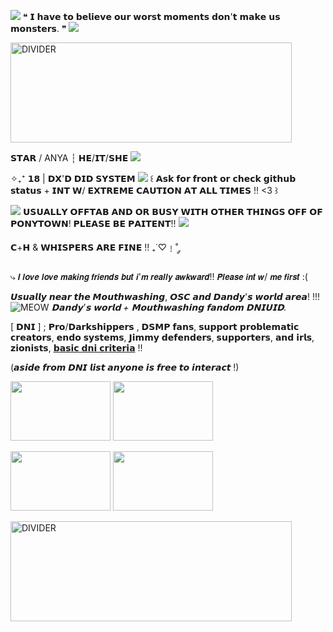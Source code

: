 ![](https://64.media.tumblr.com/cb47d64a75351de26653e2f089473383/b572a179094d603f-60/s75x75_c1/bde403e8089e0c0990fbcdff9e22470d225fdcce.gifv) ❝ 𝗜 𝗵𝗮𝘃𝗲 𝘁𝗼 𝗯𝗲𝗹𝗶𝗲𝘃𝗲 𝗼𝘂𝗿 𝘄𝗼𝗿𝘀𝘁 𝗺𝗼𝗺𝗲𝗻𝘁𝘀 𝗱𝗼𝗻'𝘁 𝗺𝗮𝗸𝗲 𝘂𝘀 𝗺𝗼𝗻𝘀𝘁𝗲𝗿𝘀. ❞ ![](https://64.media.tumblr.com/92fd18009bd13476af3092e52f19a89c/b572a179094d603f-ff/s75x75_c1/c966e7f09da117c19b82e763d57a25d7d3d86349.gifv)

 <img src="https://64.media.tumblr.com/e87b58cd969281774a08d2b09831f330/254bdc499010e0ec-16/s540x810/277e5b5247d325d4b7a563775224d7f30f9c692a.gifv" alt="DIVIDER" width="450" height="160">

𝗦𝗧𝗔𝗥 / ANYA ┆ 𝗛𝗘/𝗜𝗧/𝗦𝗛𝗘 ![](https://64.media.tumblr.com/d6d10db160915a43250f36b3f502b7d2/a37b066fbd53f8a4-6e/s75x75_c1/b287aaf6bafec60532da8e448ab896c6bcea09f2.gifv)

 ✧₊⁺ 𝟭𝟴 | 𝗗𝗫'𝗗 𝗗𝗜𝗗 𝗦𝗬𝗦𝗧𝗘𝗠 ![](https://64.media.tumblr.com/41999894423d101c6c259f98d9026479/af5d09d7c42bd261-10/s75x75_c1/784bc83a253ef7c95ed78ee66bd38876ce588969.gifv) ꒰ 𝗔𝘀𝗸 𝗳𝗼𝗿 𝗳𝗿𝗼𝗻𝘁 𝗼𝗿 𝗰𝗵𝗲𝗰𝗸 𝗴𝗶𝘁𝗵𝘂𝗯 𝘀𝘁𝗮𝘁𝘂𝘀 + 𝗜𝗡𝗧 𝗪/ 𝗘𝗫𝗧𝗥𝗘𝗠𝗘 𝗖𝗔𝗨𝗧𝗜𝗢𝗡 𝗔𝗧 𝗔𝗟𝗟 𝗧𝗜𝗠𝗘𝗦 !! <3 ꒱ 
 
![](https://64.media.tumblr.com/a8e75989fb17d180a080d6821b832853/d1bd9a001994ae40-09/s75x75_c1/5b77773025e51c621b41b65fd28bd4241298452a.gifv) 𝗨𝗦𝗨𝗔𝗟𝗟𝗬 𝗢𝗙𝗙𝗧𝗔𝗕 𝗔𝗡𝗗 𝗢𝗥 𝗕𝗨𝗦𝗬 𝗪𝗜𝗧𝗛 𝗢𝗧𝗛𝗘𝗥 𝗧𝗛𝗜𝗡𝗚𝗦 𝗢𝗙𝗙 𝗢𝗙 𝗣𝗢𝗡𝗬𝗧𝗢𝗪𝗡! 𝗣𝗟𝗘𝗔𝗦𝗘 𝗕𝗘 𝗣𝗔𝗜𝗧𝗘𝗡𝗧!! ![](https://64.media.tumblr.com/e5f29d2e5b1d4dc32a54bafdeb583d1e/2c0bb3b83ae22ac8-c8/s75x75_c1/1e93888dd3522ed97c6e6884834a3a3d7b2dd8f9.gifv)


𝗖+𝗛 & 𝗪𝗛𝗜𝗦𝗣𝗘𝗥𝗦 𝗔𝗥𝗘 𝗙𝗜𝗡𝗘 !! ₊˙♡﹗˚ ༘ 

⤷  𝙄 𝙡𝙤𝙫𝙚 𝙡𝙤𝙫𝙚 𝙢𝙖𝙠𝙞𝙣𝙜 𝙛𝙧𝙞𝙚𝙣𝙙𝙨 𝙗𝙪𝙩 𝙞'𝙢 𝙧𝙚𝙖𝙡𝙡𝙮 𝙖𝙬𝙠𝙬𝙖𝙧𝙙!!
𝙋𝙡𝙚𝙖𝙨𝙚 𝙞𝙣𝙩 𝙬/ 𝙢𝙚 𝙛𝙞𝙧𝙨𝙩 :(

 𝙐𝙨𝙪𝙖𝙡𝙡𝙮 𝙣𝙚𝙖𝙧 𝙩𝙝𝙚 𝙈𝙤𝙪𝙩𝙝𝙬𝙖𝙨𝙝𝙞𝙣𝙜, 𝙊𝙎𝘾 𝙖𝙣𝙙 𝘿𝙖𝙣𝙙𝙮'𝙨 𝙬𝙤𝙧𝙡𝙙 𝙖𝙧𝙚𝙖! !!! ![MEOW](https://64.media.tumblr.com/c08c7f94f8bee08a43799d2e5f2a2334/b572a179094d603f-07/s75x75_c1/4e304adaec42ad8382d54b2a89df1a4757c6caa4.gifv)
 *𝗗𝗮𝗻𝗱𝘆'𝘀 𝘄𝗼𝗿𝗹𝗱 + 𝗠𝗼𝘂𝘁𝗵𝘄𝗮𝘀𝗵𝗶𝗻𝗴 𝗳𝗮𝗻𝗱𝗼𝗺 𝗗𝗡𝗜𝗨𝗜𝗗.*


[ 𝗗𝗡𝗜 ] ; 𝗣𝗿𝗼/𝗗𝗮𝗿𝗸𝘀𝗵𝗶𝗽𝗽𝗲𝗿𝘀 , 𝗗𝗦𝗠𝗣 𝗳𝗮𝗻𝘀, 𝘀𝘂𝗽𝗽𝗼𝗿𝘁 𝗽𝗿𝗼𝗯𝗹𝗲𝗺𝗮𝘁𝗶𝗰 𝗰𝗿𝗲𝗮𝘁𝗼𝗿𝘀, 𝗲𝗻𝗱𝗼 𝘀𝘆𝘀𝘁𝗲𝗺𝘀, 𝗝𝗶𝗺𝗺𝘆 𝗱𝗲𝗳𝗲𝗻𝗱𝗲𝗿𝘀, 𝘀𝘂𝗽𝗽𝗼𝗿𝘁𝗲𝗿𝘀, 𝗮𝗻𝗱 𝗶𝗿𝗹𝘀, 𝘇𝗶𝗼𝗻𝗶𝘀𝘁𝘀, [𝗯𝗮𝘀𝗶𝗰 𝗱𝗻𝗶 𝗰𝗿𝗶𝘁𝗲𝗿𝗶𝗮](https://rentry.co/dnfifreaks) !!

(𝙖𝙨𝙞𝙙𝙚 𝙛𝙧𝙤𝙢 𝘿𝙉𝙄 𝙡𝙞𝙨𝙩 𝙖𝙣𝙮𝙤𝙣𝙚 𝙞𝙨 𝙛𝙧𝙚𝙚 𝙩𝙤 𝙞𝙣𝙩𝙚𝙧𝙖𝙘𝙩 !)

<img src="https://64.media.tumblr.com/6fa929581e38aded4d69d09c529ff121/e102683c853ef8d0-e0/s100x200/6b2dacdb863d7e54f18df7014885d6ff11f21a1f.gifv" width="160" height="95"> <img src="https://64.media.tumblr.com/c5d21680b1ab453c3b6c814a6a7e2e8b/c56ebf55b06de9aa-d0/s100x200/c032e3d64c4a8c017a694ff135a66c0f1d527ec0.pnj" width="160" height="95"> 

<img src="https://64.media.tumblr.com/8a62ee74cc1be12302dd6cbc5a905c7f/c56ebf55b06de9aa-d6/s100x200/dff35377f4ca3cc563ad43ef884b1fd816a1d72a.pnj" width="160" height="95"> <img src="https://64.media.tumblr.com/fda4a58f47adec3f2fcf3ceb5f5b1597/e102683c853ef8d0-c8/s100x200/a035e318f1eb8bc00ca0cd5768e5f25df0670df9.gifv" width="160" height="95"> 

<img src="https://64.media.tumblr.com/bcca9c4fc69854166fd0c5e92c93cc0f/254bdc499010e0ec-ae/s400x600/7863f899f297a646b974f5fb28052870adc19b56.gifv" alt="DIVIDER" width="450" height="160">
